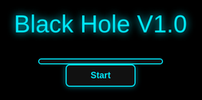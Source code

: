 <!DOCTYPE html>
<html lang="en">
<head>
  <meta charset="UTF-8">
  <meta name="viewport" content="width=device-width, initial-scale=1.0">
  <meta name="description" content="Black Hole V1.0: Advanced open-source wireless testing tool powered by RTL8720DN for cybersecurity enthusiasts.">
  <meta name="keywords" content="Black Hole, wireless testing, RTL8720, cybersecurity, open-source, ethical hacking">
  <meta name="author" content="unnamedperson488">
  <meta property="og:title" content="Black Hole V1.0">
  <meta property="og:description" content="Explore wireless testing with Black Hole V1.0, a powerful tool for ethical hacking and IoT security.">
  <meta property="og:image" content="https://via.placeholder.com/1200x630?text=Black+Hole+V1.0">
  <meta property="og:url" content="https://unnamedperson488.github.io/BlackHoleV1.0">
  <meta name="twitter:card" content="summary_large_image">
  <meta http-equiv="Content-Security-Policy" content="default-src 'self'; script-src 'self' https://cdnjs.cloudflare.com https://cdn.jsdelivr.net; style-src 'self' 'unsafe-inline' https://cdnjs.cloudflare.com https://cdn.jsdelivr.net; img-src 'self' https://via.placeholder.com https://raw.githubusercontent.com; connect-src 'self' https://github.com; frame-src 'self' https://www.youtube.com;">
  <link rel="stylesheet" href="https://cdnjs.cloudflare.com/ajax/libs/font-awesome/6.4.0/css/all.min.css">
  <link href="https://fonts.googleapis.com/css2?family=Orbitron:wght@400;700&family=Roboto:wght@300;400;700&display=swap" rel="stylesheet">
  <script src="https://cdn.jsdelivr.net/npm/gsap@3.12.5/dist/gsap.min.js"></script>
  <script src="https://cdn.jsdelivr.net/npm/axios/dist/axios.min.js"></script>
  <title>Black Hole V1.0</title>
  <style>
    :root {
      --primary-color: #00eaff;
      --accent-color: #22ff00;
      --bg-color: #0a0a0a;
      --card-bg: rgba(17, 17, 17, 0.85);
      --text-color: #e0e0e0;
      --shadow-glow: 0 0 12px rgba(0, 234, 255, 0.5);
      --error-color: #ff4444;
      --success-color: #22ff00;
    }
    [data-theme="light"] {
      --bg-color: #e6f3ff;
      --card-bg: rgba(255, 255, 255, 0.95);
      --text-color: #1a1a1a;
      --shadow-glow: 0 0 8px rgba(0, 234, 255, 0.3);
      --primary-color: #00b7eb;
      --accent-color: #1ae01a;
    }
    * {
      box-sizing: border-box;
      margin: 0;
      padding: 0;
    }
    body {
      background-color: var(--bg-color);
      color: var(--text-color);
      font-family: 'Roboto', sans-serif;
      font-size: 18px;
      line-height: 1.6;
      margin: 0;
      overflow-x: hidden;
      transition: background-color 0.3s ease, color 0.3s ease;
    }
    #boot-screen {
      position: fixed;
      top: 0;
      left: 0;
      width: 100%;
      height: 100%;
      background: #000;
      display: flex;
      flex-direction: column;
      justify-content: center;
      align-items: center;
      z-index: 10000;
      opacity: 1;
      transition: opacity 0.5s ease;
    }
    #boot-screen.hidden {
      opacity: 0;
      pointer-events: none;
    }
    .boot-logo {
      font-family: 'Orbitron', sans-serif;
      font-size: 3rem;
      color: var(--primary-color);
      text-shadow: 0 0 15px var(--primary-color);
      animation: pulse 1.5s infinite;
      margin-bottom: 30px;
    }
    .boot-progress {
      width: 250px;
      height: 12px;
      background: #111;
      border: 2px solid var(--primary-color);
      border-radius: 6px;
      overflow: hidden;
    }
    .boot-progress-fill {
      width: 0;
      height: 100%;
      background: var(--accent-color);
      transition: width 0.5s ease;
    }
    .start-button {
      width: 140px;
      height: 45px;
      background: #111;
      border: 2px solid var(--primary-color);
      border-radius: 8px;
      color: var(--primary-color);
      font-family: 'Orbitron', sans-serif;
      font-size: 1.1rem;
      font-weight: 600;
      cursor: pointer;
      box-shadow: var(--shadow-glow);
      transition: all 0.3s ease;
    }
    .start-button:hover {
      background: rgba(0, 234, 255, 0.3);
      transform: scale(1.1);
      box-shadow: 0 0 20px rgba(0, 234, 255, 0.8);
      animation: neon-flicker 0.5s ease-in-out;
    }
    .start-button:focus {
      outline: 2px solid var(--accent-color);
      outline-offset: 2px;
    }
    .start-button:active, .start-button.pulse {
      animation: glow-burst 0.2s;
    }
    .start-button:disabled {
      opacity: 0.5;
      cursor: not-allowed;
    }
    @keyframes pulse {
      0%, 100% { transform: scale(1); }
      50% { transform: scale(1.1); }
    }
    @keyframes neon-flicker {
      0%, 100% { box-shadow: 0 0 10px var(--primary-color); }
      50% { box-shadow: 0 0 25px var(--primary-color), 0 0 35px var(--primary-color); }
    }
    @keyframes glow-burst {
      0% { box-shadow: 0 0 10px var(--primary-color); }
      50% { box-shadow: 0 0 25px var(--primary-color), 0 0 50px var(--primary-color); }
      100% { box-shadow: 0 0 10px var(--primary-color); }
    }
    .stars, .twinkling, .clouds {
      position: fixed;
      top: 0;
      left: 0;
      width: 100%;
      height: 100%;
      z-index: -1;
      opacity: 0;
      transition: opacity 1.5s ease;
    }
    .stars.loaded, .twinkling.loaded, .clouds.loaded {
      opacity: 1;
    }
    .stars {
      background: var(--bg-color) url('https://raw.githubusercontent.com/SelfMadeSystem/uiverse-contributions/main/quiet-snail-9/stars.png') repeat top center;
    }
    .twinkling {
      background: transparent url('https://raw.githubusercontent.com/SelfMadeSystem/uiverse-contributions/main/quiet-snail-9/twinkling.png') repeat top center;
      animation: move-twink-back 180s linear infinite;
    }
    .clouds {
      background: transparent url('https://raw.githubusercontent.com/SelfMadeSystem/uiverse-contributions/main/quiet-snail-9/clouds.png') repeat top center;
      animation: move-clouds-back 180s linear infinite;
      opacity: 0.4;
    }
    @keyframes move-twink-back {
      from { background-position: 0 0; }
      to { background-position: -12000px 6000px; }
    }
    @keyframes move-clouds-back {
      from { background-position: 0 0; }
      to { background-position: 12000px 0; }
    }
    .loading-spinner {
      position: fixed;
      top: 50%;
      left: 50%;
      transform: translate(-50%, -50%);
      border: 5px solid var(--primary-color);
      border-top: 5px solid var(--accent-color);
      border-radius: 50%;
      width: 50px;
      height: 50px;
      animation: spin 0.8s linear infinite;
      z-index: 9999;
      opacity: 0;
      transition: opacity 0.5s ease;
    }
    .loading-spinner.visible {
      opacity: 1;
    }
    @keyframes spin {
      0% { transform: translate(-50%, -50%) rotate(0deg); }
      100% { transform: translate(-50%, -50%) rotate(360deg); }
    }
    .wrapper {
      width: 100%;
      background: var(--card-bg);
      padding: 15px 0;
      position: sticky;
      top: 0;
      z-index: 1000;
      box-shadow: var(--shadow-glow);
      backdrop-filter: blur(8px);
      display: none;
    }
    .wrapper.visible {
      display: block;
    }
    .text {
      display: flex;
      justify-content: center;
      align-items: center;
      border: 2px solid var(--primary-color);
      border-left: none;
      border-right: none;
      padding: 10px 0;
      box-shadow: var(--shadow-glow);
    }
    .name {
      font-family: 'Orbitron', sans-serif;
      font-size: 3rem;
      color: var(--primary-color);
      text-shadow: 0 0 8px var(--primary-color);
      font-weight: 700;
      text-align: center;
      margin: 0;
      padding: 15px 0;
    }
    .nav-wrapper {
      display: flex;
      justify-content: center;
      padding: 15px 0;
      display: none;
    }
    .nav-wrapper.visible {
      display: flex;
    }
    .card.nav-card {
      width: 100%;
      max-width: 1000px;
      background: var(--card-bg);
      border: 2px solid var(--primary-color);
      border-radius: 12px;
      padding: 20px;
      box-shadow: var(--shadow-glow);
      backdrop-filter: blur(8px);
    }
    .card.nav-card .list {
      list-style: none;
      display: flex;
      flex-direction: row;
      flex-wrap: wrap;
      gap: 15px;
      padding: 0;
      margin: 0;
      justify-content: center;
    }
    .card.nav-card .list .element {
      flex: 1;
      min-width: 120px;
      padding: 10px 15px;
      color: var(--text-color);
      background: #111;
      border: 2px solid var(--primary-color);
      border-radius: 8px;
      text-align: center;
      cursor: pointer;
      transition: all 0.3s ease;
      outline: none;
      position: relative;
      overflow: hidden;
    }
    .card.nav-card .list .element:hover {
      background: rgba(0, 234, 255, 0.3);
      color: var(--primary-color);
      transform: translateY(-3px);
      box-shadow: var(--shadow-glow);
      animation: neon-flicker 0.5s ease-in-out;
    }
    .card.nav-card .list .element:focus {
      outline: 2px solid var(--accent-color);
      outline-offset: 2px;
    }
    .card.nav-card .list .element:active, .card.nav-card .list .element.pulse {
      animation: glow-burst 0.2s;
    }
    .card.nav-card .list .element .label {
      font-size: 1rem;
      font-weight: 600;
    }
    .card.product-card {
      width: 100%;
      max-width: 300px;
      background: var(--card-bg);
      border: 2px solid var(--primary-color);
      border-radius: 12px;
      overflow: hidden;
      box-shadow: var(--shadow-glow);
      transition: transform 0.3s ease, box-shadow 0.3s ease;
      margin: 20px auto;
      text-decoration: none;
      color: inherit;
      backdrop-filter: blur(8px);
    }
    .product-card:hover {
      transform: scale(1.08);
      box-shadow: 0 0 25px rgba(0, 234, 255, 0.6);
    }
    .product-card__img {
      width: 100%;
      height: 180px;
      object-fit: cover;
      border-bottom: 2px solid var(--primary-color);
      border-radius: 12px 12px 0 0;
      loading: lazy;
    }
    .product-card__content {
      padding: 15px;
      text-align: center;
    }
    .product-card__content h3 {
      font-family: 'Orbitron', sans-serif;
      font-size: 1.4rem;
      color: var(--primary-color);
      margin: 0 0 8px;
    }
    .product-card__content p {
      font-size: 0.95rem;
      color: var(--text-color);
      margin: 0;
    }
    .product-info {
      width: 100%;
      max-width: 700px;
      background: var(--card-bg);
      border: 2px solid var(--primary-color);
      border-radius: 10px;
      padding: 20px;
      box-shadow: var(--shadow-glow);
      margin: 20px auto;
      backdrop-filter: blur(8px);
    }
    .product-info h4 {
      font-family: 'Orbitron', sans-serif;
      font-size: 1.6rem;
      color: var(--primary-color);
      margin: 0 0 15px;
    }
    .product-info ul {
      list-style: none;
      padding: 0;
      margin: 0 0 20px;
    }
    .product-info li {
      font-size: 1rem;
      color: var(--accent-color);
      margin-bottom: 10px;
    }
    .product-info li span.key {
      color: var(--text-color);
      font-weight: 600;
    }
    .social-media-button, .github-button, .new-discord-button, .flasher-button, .newsletter-button, .contact-button {
      width: 160px;
      height: 45px;
      background: #111;
      border: 2px solid var(--primary-color);
      border-radius: 8px;
      color: var(--primary-color);
      font-family: 'Orbitron', sans-serif;
      font-size: 1rem;
      font-weight: 600;
      cursor: pointer;
      display: inline-flex;
      align-items: center;
      justify-content: center;
      gap: 8px;
      box-shadow: var(--shadow-glow);
      transition: all 0.3s ease;
      text-decoration: none;
    }
    .social-media-button:hover, .github-button:hover, .new-discord-button:hover, .flasher-button:hover, .newsletter-button:hover, .contact-button:hover {
      background: rgba(0, 234, 255, 0.3);
      transform: scale(1.1);
      box-shadow: 0 0 20px rgba(0, 234, 255, 0.8);
      animation: neon-flicker 0.5s ease-in-out;
    }
    .social-media-button:focus, .github-button:focus, .new-discord-button:focus, .flasher-button:focus, .newsletter-button:focus, .contact-button:focus {
      outline: 2px solid var(--accent-color);
      outline-offset: 2px;
    }
    .social-media-button:active, .github-button:active, .new-discord-button:active, .flasher-button:active, .newsletter-button:active, .contact-button:active,
    .social-media-button.pulse, .github-button.pulse, .new-discord-button.pulse, .flasher-button.pulse, .newsletter-button.pulse, .contact-button.pulse {
      animation: glow-burst 0.2s;
    }
    .social-media-button:disabled, .flasher-button:disabled {
      opacity: 0.5;
      cursor: not-allowed;
    }
    .social-media-buttons {
      display: flex;
      justify-content: center;
      gap: 20px;
      flex-wrap: wrap;
      margin: 25px 0;
    }
    .flasher-card {
      width: 100%;
      max-width: 600px;
      background: var(--card-bg);
      border: 2px solid var(--primary-color);
      border-radius: 10px;
      padding: 25px;
      box-shadow: var(--shadow-glow);
      margin: 0 auto 25px;
      text-align: center;
      backdrop-filter: blur(10px);
      display: flex;
      flex-direction: column;
      gap: 15px;
    }
    #port-select, #firmware-upload, .ota-input, #newsletter-input, #contact-name, #contact-email, #contact-message {
      width: 80%;
      max-width: 350px;
      padding: 10px;
      margin: 10px auto;
      background: #111;
      border: 2px solid var(--primary-color);
      border-radius: 6px;
      color: var(--text-color);
      font-family: 'Roboto', sans-serif;
      font-size: 1rem;
      box-shadow: var(--shadow-glow);
      transition: box-shadow 0.3s ease;
    }
    #port-select:focus, #firmware-upload:focus, .ota-input:focus, #newsletter-input:focus, #contact-name:focus, #contact-email:focus, #contact-message:focus {
      outline: none;
      box-shadow: 0 0 20px rgba(0, 234, 255, 0.6);
    }
    .progress-bar {
      width: 80%;
      height: 12px;
      background: #111;
      border: 1px solid var(--primary-color);
      border-radius: 6px;
      margin: 20px auto;
      overflow: hidden;
    }
    .progress-fill {
      width: 0;
      height: 100%;
      background: var(--accent-color);
      transition: width 0.5s ease;
    }
    #flasher-status {
      font-size: 1rem;
      color: var(--text-color);
      margin: 15px 0;
    }
    #flasher-log {
      width: 80%;
      max-width: 350px;
      max-height: 150px;
      margin: 15px auto;
      background: #111;
      border: 1px solid var(--primary-color);
      border-radius: 6px;
      padding: 15px;
      font-size: 0.9rem;
      overflow-y: auto;
      text-align: left;
    }
    .section {
      display: none;
      padding: 25px;
      max-width: 1000px;
      margin: 0 auto 40px;
      background: var(--card-bg);
      border-radius: 10px;
      box-shadow: var(--shadow-glow);
      backdrop-filter: blur(10px);
      opacity: 0;
      transition: opacity 0.5s ease;
    }
    .section.active {
      display: block;
      opacity: 1;
    }
    #simulator.section.active {
      max-width: 100%;
      margin: 0;
      padding: 0;
      background: none;
      box-shadow: none;
      backdrop-filter: none;
    }
    .glow-title {
      font-family: 'Orbitron', sans-serif;
      font-size: 2.5rem;
      color: var(--primary-color);
      text-shadow: 0 0 8px var(--primary-color);
      margin-bottom: 25px;
      text-align: center;
    }
    .glow-block {
      border: 1px solid rgba(0, 234, 255, 0.3);
      padding: 20px;
      margin-bottom: 20px;
      background: var(--card-bg);
      border-radius: 10px;
      box-shadow: var(--shadow-glow);
      backdrop-filter: blur(8px);
    }
    .glow-block h3 {
      font-family: 'Orbitron', sans-serif;
      font-size: 1.6rem;
      color: var(--text-color);
      margin-bottom: 15px;
    }
    #discord-link {
      text-align: center;
      margin: 25px 0;
    }
    #discord-link a {
      color: #5865F2;
      font-weight: bold;
      text-decoration: none;
      font-size: 1.1rem;
      transition: color 0.3s ease;
    }
    #discord-link a:hover {
      color: #7289DA;
    }
    #faq-search {
      width: 100%;
      max-width: 700px;
      padding: 12px;
      margin-bottom: 25px;
      border: 2px solid var(--primary-color);
      background: #111;
      color: var(--text-color);
      border-radius: 6px;
      font-family: 'Roboto', sans-serif;
      transition: box-shadow 0.3s ease;
    }
    #faq-search:focus {
      outline: none;
      box-shadow: 0 0 20px rgba(0, 234, 255, 0.6);
    }
    .details {
      margin-bottom: 20px;
      padding: 15px;
      border: 1px solid rgba(0, 234, 255, 0.3);
      border-radius: 6px;
      background: var(--card-bg);
      box-shadow: var(--shadow-glow);
      backdrop-filter: blur(8px);
    }
    summary {
      font-family: 'Orbitron', sans-serif;
      font-weight: 600;
      cursor: pointer;
      color: var(--primary-color);
      font-size: 1.1rem;
      outline: none;
      padding: 8px;
      transition: color 0.3s ease;
    }
    summary:hover {
      color: var(--accent-color);
    }
    .faq-no-results {
      display: none;
      color: var(--text-color);
      font-style: italic;
      margin: 25px 0;
      text-align: center;
    }
    .theme-toggle {
      position: fixed;
      top: 20px;
      right: 20px;
      background: #111;
      border: 2px solid var(--primary-color);
      border-radius: 50%;
      width: 45px;
      height: 45px;
      cursor: pointer;
      display: flex;
      align-items: center;
      justify-content: center;
      box-shadow: var(--shadow-glow);
      transition: all 0.3s ease;
      font-size: 1.2rem;
      display: none;
    }
    .theme-toggle.visible {
      display: flex;
    }
    .lang-switcher {
      position: fixed;
      top: 80px;
      right: 20px;
      background: var(--card-bg);
      border: 2px solid var(--primary-color);
      border-radius: 6px;
      padding: 8px;
      box-shadow: var(--shadow-glow);
      display: none;
    }
    .lang-switcher.visible {
      display: block;
    }
    .lang-switcher select {
      background: none;
      border: none;
      color: var(--primary-color);
      font-family: 'Orbitron', sans-serif;
      font-size: 1rem;
      cursor: pointer;
    }
    footer {
      background: var(--card-bg);
      padding: 25px;
      text-align: center;
      border-top: 2px solid var(--primary-color);
      box-shadow: var(--shadow-glow);
      margin-top: 50px;
      backdrop-filter: blur(10px);
      display: none;
    }
    footer.visible {
      display: block;
    }
    footer a {
      color: var(--primary-color);
      text-decoration: none;
      margin: 0 15px;
      transition: color 0.3s ease;
    }
    footer a:hover {
      color: var(--accent-color);
    }
    .discord-widget {
      max-width: 600px;
      margin: 25px auto;
      padding: 15px;
      background: var(--card-bg);
      border: 2px solid var(--primary-color);
      border-radius: 10px;
      box-shadow: var(--shadow-glow);
      backdrop-filter: blur(8px);
    }
    .video-container {
      position: relative;
      width: 100%;
      max-width: 700px;
      margin: 25px auto;
      padding-bottom: 56.25%;
      height: 0;
      overflow: hidden;
    }
    .video-container iframe {
      position: absolute;
      top: 0;
      left: 0;
      width: 100%;
      height: 100%;
      border: 2px solid var(--primary-color);
      border-radius: 10px;
      box-shadow: var(--shadow-glow);
    }
    .newsletter-form, .contact-form {
      display: flex;
      justify-content: center;
      gap: 15px;
      margin: 25px 0;
      flex-wrap: wrap;
    }
    .blog-card {
      width: 100%;
      max-width: 700px;
      background: var(--card-bg);
      border: 2px solid var(--primary-color);
      border-radius: 10px;
      padding: 20px;
      margin: 20px auto;
      box-shadow: var(--shadow-glow);
      backdrop-filter: blur(8px);
    }
    .blog-card h3 {
      font-family: 'Orbitron', sans-serif;
      font-size: 1.6rem;
      color: var(--primary-color);
      margin-bottom: 15px;
    }
    .blog-card p {
      font-size: 1rem;
      color: var(--text-color);
      margin-bottom: 15px;
    }
    .blog-card a {
      color: var(--accent-color);
      text-decoration: none;
      font-weight: 600;
    }
    .blog-card a:hover {
      text-decoration: underline;
    }
    /* Simulator-specific styles */
    .deauther-simulator {
      background: #1f2128;
      color: #fff;
      font-family: 'Orbitron', sans-serif;
      padding: 25px;
      width: 100%;
      min-height: 100vh;
      overflow-y: auto;
      box-sizing: border-box;
    }
    .deauther-simulator h1 {
      font-size: 2rem;
      color: #fff;
      text-align: center;
      margin-bottom: 25px;
      border-left: 6px solid #43b581;
      border-right: 6px solid #43b581;
      padding: 0.3em 1.2em;
      background: #2f3136;
      border-radius: 4px;
    }
    .deauther-simulator h2 {
      font-size: 1.4rem;
      color: #fff;
      border-left: 6px solid #43b581;
      padding: 0.5em 1.2em;
      background: #2f3136;
      border-radius: 4px;
      margin: 1.5rem 0;
    }
    .deauther-simulator h3 {
      font-size: 1.2rem;
      color: #fff;
      text-align: center;
      background: #2f3136;
      padding: 0.3em 1.2em;
      border-radius: 4px;
      width: 60%;
      margin: 0 auto 1.5rem;
    }
    .deauther-simulator table {
      border-collapse: collapse;
      width: 100%;
      margin-bottom: 2.5em;
      background: #2f3136;
      border-radius: 4px;
    }
    .deauther-simulator th, .deauther-simulator td {
      border-bottom: 1px solid rgba(255, 255, 255, 0.15);
      padding: 12px;
      text-align: left;
    }
    .deauther-simulator .tdFixed {
      text-align: center;
    }
    .deauther-simulator .tdMeter {
      padding-right: 12px;
    }
    .deauther-simulator .meter_background {
      background: #111;
      width: 100%;
      border-radius: 4px;
    }
    .deauther-simulator .meter_foreground {
      background: #fff;
      padding: 5px 0;
      border-radius: 4px;
    }
    .deauther-meter_green {
      background: #43b581;
    }
    .meter_orange {
      background: #FAA61A;
    }
    .meter_red {
      background: #F04747;
    }
    .meter_value {
      padding-left: 10px;
      color: #fff;
      font-size: 0.9rem;
    }
    .deauther-simulator .checkBoxContainer {
      position: relative;
      padding-left: 30px;
      margin-bottom: 15px;
      cursor: pointer;
      font-size: 1.1rem;
      user-select: none;
      height: 35px;
      display: block;
    }
    .deauther-simulator .checkBoxContainer input {
      position: absolute;
      opacity: 0;
      cursor: pointer;
    }
    .deauther-simulator .checkmark {
      position: absolute;
      top: 10px;
      left: 0;
      height: 18px;
      width: 18px;
      background: #111;
      border: 2px solid #fff;
      border-radius: 4px;
    }
    .deauther-simulator .checkBoxContainer input:checked ~ .checkmark:after {
      content: "";
      position: absolute;
      display: block;
      left: 5px;
      top: 1px;
      width: 5px;
      height: 10px;
      border: solid #fff;
      border-width: 0 2px 2px 0;
      transform: rotate(45deg);
    }
    .deauther-simulator .button-container {
      display: flex;
      justify-content: flex-start;
      align-items: center;
      column-gap: 10px;
      margin: 15px 0;
    }
    .deauther-simulator .button-double {
      display: flex;
      flex-direction: column;
      row-gap: 15px;
    }
    .deauther-simulator input[type=submit], .deauther-simulator button {
      width: 160px;
      height: 45px;
      background: #2f3136;
      border: 2px solid #43b581;
      border-radius: 8px;
      color: #fff;
      font-family: 'Orbitron', sans-serif;
      font-size: 1rem;
      font-weight: 600;
      cursor: pointer;
      transition: all 0.3s ease;
      text-transform: uppercase;
      text-align: center;
      line-height: 45px;
    }
    .deauther-simulator input[type=submit]:hover, .deauther-simulator button:hover {
      background: #43b581;
      transform: scale(1.1);
      box-shadow: 0 0 15px rgba(67, 181, 129, 0.8);
    }
    .deauther-simulator input[type=submit]:focus, .deauther-simulator button:focus {
      outline: 2px solid #43b581;
      outline-offset: 2px;
    }
    .deauther-simulator input[type=submit]:active, .deauther-simulator button:active {
      transform: scale(1);
    }
    .deauther-simulator input[type=text] {
      width: 160px;
      height: 45px;
      padding: 0 10px;
      background: #2f3136;
      border: 2px solid #43b581;
      border-radius: 8px;
      color: #fff;
      font-family: 'Orbitron', sans-serif;
      text-align: center;
    }
    .deauther-simulator .right {
      display: flex;
      flex-direction: row-reverse;
    }
    .deauther-simulator .centered {
      display: flex;
      justify-content: center;
    }
    @media (max-width: 768px) {
      .name { font-size: 2.5rem; }
      .section { padding: 20px; margin: 0 15px 30px; }
      .glow-title { font-size: 2rem; }
      .card.nav-card .list { gap: 10px; }
      .card.nav-card .list .element { min-width: 100px; padding: 8px 10px; }
      .product-card { max-width: 250px; }
      .product-card__img { height: 150px; }
      #port-select, #firmware-upload, .ota-input, #newsletter-input, #contact-name, #contact-email, #contact-message { width: 90%; max-width: 300px; }
      .flasher-button, .social-media-button, .github-button, .new-discord-button, .newsletter-button, .contact-button { width: 140px; height: 40px; font-size: 0.9rem; }
      .theme-toggle { top: 15px; right: 15px; width: 40px; height: 40px; }
      .lang-switcher { top: 70px; right: 15px; }
      .boot-logo { font-size: 2.5rem; }
      .start-button { width: 120px; height: 40px; font-size: 0.9rem; }
      .deauther-simulator h1 { font-size: 1.8rem; }
      .deauther-simulator h2 { font-size: 1.2rem; }
      .deauther-simulator h3 { font-size: 1rem; width: 80%; }
      .deauther-simulator table { font-size: 0.9rem; }
      .deauther-simulator input[type=submit], .deauther-simulator button { width: 140px; height: 40px; font-size: 0.9rem; }
      .deauther-simulator input[type=text] { width: 140px; }
    }
    @media (max-width: 480px) {
      .name { font-size: 2rem; }
      .section { padding: 15px; margin: 0 10px 20px; }
      .glow-title { font-size: 1.8rem; }
      .card.nav-card .list .element { min-width: 80px; padding: 6px 8px; font-size: 0.85rem; }
      .product-card { max-width: 200px; }
      .product-card__img { height: 120px; }
      .flasher-button, .social-media-button, .github-button, .new-discord-button, .newsletter-button, .contact-button { width: 120px; height: 35px; font-size: 0.85rem; }
      .theme-toggle { width: 35px; height: 35px; font-size: 1rem; }
      .deauther-simulator h1 { font-size: 1.5rem; }
      .deauther-simulator h2 { font-size: 1rem; }
      .deauther-simulator h3 { font-size: 0.85rem; }
    }
  </style>
</head>
<body>
  <div id="boot-screen">
    <div class="boot-logo">Black Hole V1.0</div>
    <div class="boot-progress">
      <div class="boot-progress-fill"></div>
    </div>
    <button class="start-button" aria-label="Start loading" data-target-section="#home">Start</button>
  </div>
  <div class="loading-spinner"></div>
  <div class="stars"></div>
  <div class="twinkling"></div>
  <div class="clouds"></div>
  <div class="theme-toggle" aria-label="Toggle theme" role="button">🌑</div>
  <div class="lang-switcher">
    <select class="lang-select" aria-label="Select language">
      <option value="en">English</option>
      <option value="es">Español</option>
      <option value="fr">Français</option>
    </select>
  </div>
  <div class="wrapper">
    <div class="text">
      <h1 class="name">UNNAMEDPERSON</h1>
    </div>
  </div>
  <div class="nav-wrapper">
    <div class="card nav-card">
      <nav aria-label="Main navigation">
        <ul class="list">
          <li class="element" data-section="#home" role="button" tabindex="0"><span class="label nav-label">Home</span></li>
          <li class="element" data-section="#product" role="button" tabindex="0"><span class="label nav-label">Product</span></li>
          <li class="element" data-section="#media" role="button" tabindex="0"><span class="label nav-label">Media</span></li>
          <li class="element" data-section="#demos" role="button" tabindex="0"><span class="label nav-label">Community</span></li>
          <li class="element" data-section="#blog" role="button" tabindex="0"><span class="label nav-label">Blog</span></li>
          <li class="element" data-section="#about" role="button" tabindex="0"><span class="label nav-label">About</span></li>
          <li class="element" data-section="#faq" role="button" tabindex="0"><span class="label nav-label">FAQ</span></li>
          <li class="element" data-section="#firmware" role="button" tabindex="0"><span class="label nav-label">Firmware</span></li>
          <li class="element" data-section="#simulator" role="button" tabindex="0"><span class="label nav-label">Simulator</span></li>
          <li class="element" data-section="#contact" role="button" tabindex="0"><span class="label nav-label">Contact</span></li>
        </ul>
      </nav>
    </div>
  </div>
  <section id="home" class="section" role="region" aria-labelledby="home-title">
    <h2 class="glow-title" id="home-title">🌌 Welcome to Black Hole V1.0</h2>
    <p>An advanced open-source platform for wireless testing and cybersecurity exploration, built for enthusiasts and professionals.</p>
    <div class="glow-block">
      <h3>Our Mission</h3>
      <p>Empowering the cybersecurity community with cutting-edge tools for ethical wireless testing and IoT security research.</p>
    </div>
    <div class="glow-block">
      <h3>Project Roadmap</h3>
      <ul>
        <li><strong>Q3 2025:</strong> Firmware v1.3.0 with enhanced WiFi capabilities and BLE support.</li>
        <li><strong>Q4 2025:</strong> Community-driven feature updates and new SDK integrations.</li>
        <li><strong>Q1 2026:</strong> Release of Black Hole V1.1 with advanced hardware features.</li>
      </ul>
    </div>
    <div class="glow-block">
      <h3>Stay Updated</h3>
      <form id="newsletter-form" class="newsletter-form" aria-label="Newsletter subscription form">
        <input type="email" id="newsletter-input" placeholder="Enter your email" aria-label="Newsletter email" required>
        <button type="submit" class="newsletter-button">Subscribe</button>
      </form>
    </div>
    <div class="social-media-buttons">
      <a href="https://instagram.com/unnamedperson488" class="social-media-button" target="_blank" aria-label="Visit Instagram"><i class="fab fa-instagram"></i> Instagram</a>
      <a href="https://youtube.com/@unnamedperson488" class="social-media-button" target="_blank" aria-label="Visit YouTube"><i class="fab fa-youtube"></i> YouTube</a>
      <a href="https://twitter.com/unnamedperson488" class="social-media-button" target="_blank" aria-label="Visit Twitter"><i class="fab fa-twitter"></i> Twitter</a>
    </div>
  </section>
  <section id="product" class="section" role="region" aria-labelledby="product-title">
    <h2 class="glow-title" id="product-title">📡 Product</h2>
    <div class="glow-block">
      <h3>Black Hole V1.0 Device</h3>
      <p>A compact, powerful wireless testing tool powered by RTL8720DN, designed for ethical hacking and IoT security research.</p>
      <div class="product-card" data-section="#product">
        <img class="product-card__img" src="https://via.placeholder.com/300x180?text=Black+Hole+V1.0" alt="Black Hole V1.0 Device" loading="lazy">
        <div class="product-card__content">
          <h3>Black Hole V1.0</h3>
          <p>Portable, open-source, and optimized for advanced wireless testing.</p>
        </div>
      </div>
      <div class="product-info">
        <h4>Technical Specifications</h4>
        <ul>
          <li><span class="key">Chipset:</span> RTL8720DN (Dual-band WiFi + BLE)</li>
          <li><span class="key">Processor:</span> 32-bit ARM Cortex-M4 @ 200 MHz</li>
          <li><span class="key">Memory:</span> 4MB Flash, 192KB SRAM</li>
          <li><span class="key">Interfaces:</span> USB-C, UART, SPI, I2C</li>
          <li><span class="key">Supported Protocols:</span> 802.11b/g/n, BLE 5.0</li>
          <li><span class="key">Power:</span> 3.3V, USB-C or Battery</li>
        </ul>
      </div>
    </div>
  </section>
  <section id="media" class="section" role="region" aria-labelledby="media-title">
    <h2 class="glow-title" id="media-title">🎥 Media</h2>
    <div class="glow-block">
      <h3>Video Showcase</h3>
      <p>Watch tutorials, demos, and community showcases of Black Hole V1.0 in action.</p>
      <div class="video-container">
        <iframe src="https://www.youtube.com/embed/dQw4w9WgXcQ" title="Black Hole V1.0 Demo Video" allow="accelerometer; autoplay; clipboard-write; encrypted-media; gyroscope; picture-in-picture" allowfullscreen></iframe>
      </div>
      <div class="video-container">
        <iframe src="https://www.youtube.com/embed/dQw4w9WgXcQ" title="Black Hole V1.0 Tutorial" allow="accelerometer; autoplay; clipboard-write; encrypted-media; gyroscope; picture-in-picture" allowfullscreen></iframe>
      </div>
    </div>
  </section>
  <section id="demos" class="section" role="region" aria-labelledby="demos-title">
    <h2 class="glow-title" id="demos-title">🌐 Community</h2>
    <div class="glow-block">
      <h3>Join the Discussion</h3>
      <p>Connect with a global community of cybersecurity enthusiasts and developers on our Discord server.</p>
      <div id="discord-link">
        <a href="https://discord.gg/zrmD6uzf" target="_blank" class="new-discord-button" aria-label="Join our Discord community">
          <i class="fab fa-discord"></i> Join Discord
        </a>
      </div>
      <div class="discord-widget">
        <p>Active Members: <strong>12,500+</strong></p>
        <p>Join discussions, share projects, and get support from our vibrant community.</p>
      </div>
    </div>
  </section>
  <section id="blog" class="section" role="region" aria-labelledby="blog-title">
    <h2 class="glow-title" id="blog-title">📝 Blog</h2>
    <div class="glow-block">
      <h3>Latest Updates</h3>
      <div class="blog-card">
        <h3>Introducing Firmware v1.2.3</h3>
        <p>Our latest firmware update brings improved WiFi stability and new features for BLE scanning. Learn how to upgrade and explore the new capabilities.</p>
        <p><a href="#" aria-label="Read more about firmware v1.2.3">Read More</a></p>
      </div>
      <div class="blog-card">
        <h3>Ethical Hacking with Black Hole</h3>
        <p>Discover how to use Black Hole V1.0 for penetration testing within legal boundaries. This guide covers best practices and real-world applications.</p>
        <p><a href="#" aria-label="Read more about ethical hacking">Read More</a></p>
      </div>
      <div class="blog-card">
        <h3>Community Spotlight: Custom Firmware</h3>
        <p>Learn how our community member, CyberNinja, developed a custom firmware for advanced packet injection. Get inspired and contribute your own!</p>
        <p><a href="#" aria-label="Read more about custom firmware">Read More</a></p>
      </div>
    </div>
  </section>
  <section id="about" class="section" role="region" aria-labelledby="about-title">
    <h2 class="glow-title" id="about-title">🔭 About Us</h2>
    <div class="glow-block">
      <h3>Our Vision</h3>
      <p>Black Hole V1.0 is an open-source initiative by unnamedperson488 to provide accessible, powerful tools for cybersecurity enthusiasts, educators, and professionals.</p>
      <p>Our goal is to foster a transparent, collaborative community focused on advancing wireless security and IoT innovation.</p>
      <ul>
        <li><strong>Founded:</strong> November 2023</li>
        <li><strong>Mission:</strong> Empower ethical hacking and IoT security research</li>
        <li><strong>Community:</strong> Over 12,500 members on Discord</li>
        <li><strong>License:</strong> MIT License for open-source contributions</li>
      </ul>
      <a href="https://github.com/unnamedperson488/BlackHoleV1.0" class="github-button" target="_blank" aria-label="Contribute on GitHub">
        <i class="fab fa-github"></i> Contribute on GitHub
      </a>
    </div>
  </section>
  <section id="faq" class="section" role="region" aria-labelledby="faq-title">
    <h2 class="glow-title" id="faq-title">❓ FAQs</h2>
    <input type="text" id="faq-search" placeholder="Search FAQs..." aria-label="Search FAQs">
    <p class="faq-no-results" id="faq-no-results">No FAQs match your search.</p>
    <div class="details">
      <summary>What is Black Hole V1.0?</summary>
      <p>An open-source wireless testing tool for cybersecurity and IoT applications, built on the RTL8720DN chipset.</p>
    </div>
    <div class="details">
      <summary>Is it legal to use Black Hole V1.0?</summary>
      <p>Yes, when used for ethical hacking and testing within legal boundaries and with proper authorization.</p>
    </div>
    <div class="details">
      <summary>How do I enter Download Mode?</summary>
      <p>Connect LOG to VCC, EN to GND, power on VCC, then disconnect LOG to enter Download Mode.</p>
    </div>
    <div class="details">
      <summary>Can I develop custom firmware?</summary>
      <p>Absolutely! Use the RTL8720 SDK and our GitHub repository to create and share custom firmware.</p>
    </div>
    <div class="details">
      <summary>How do I get support?</summary>
      <p>Join our Discord community or check our GitHub for documentation and troubleshooting guides.</p>
    </div>
    <div class="details">
      <summary>What are the power requirements?</summary>
      <p>Black Hole V1.0 operates at 3.3V and can be powered via USB-C or a compatible battery.</p>
    </div>
  </section>
  <section id="firmware" class="section" role="region" aria-labelledby="firmware-title">
    <h2 class="glow-title" id="firmware-title">📱 Flash Firmware</h2>
    <div class="glow-block">
      <h3>Firmware Update (v1.2.3)</h3>
      <p>Update your Black Hole V1.0 to the latest firmware for enhanced performance and new features. Use Chrome or Edge for Web Serial support.</p>
      <ol>
        <li>Connect your device via USB-C or serial interface.</li>
        <li>Click 'Refresh' and select your port.</li>
        <li>Click 'Connect' to establish a connection.</li>
        <li>Enter bootloader mode (Download Mode).</li>
        <li>Erase flash if required for a clean install.</li>
        <li>Upload and flash a .bin file.</li>
        <li>Reset the device to complete the process.</li>
      </ol>
      <svg width="250" height="120" viewBox="0 0 250 120" style="width: 60%; max-width: 350px; margin: 25px auto; display: block;">
        <rect x="60" y="20" width="120" height="80" fill="#111" stroke="var(--primary-color)" stroke-width="2"/>
        <text x="65" y="40" fill="#FFD700" font-size="14">Log</text>
        <text x="65" y="60" fill="#FFD700" font-size="14">EN</text>
        <text x="65" y="80" fill="#FFD700" font-size="12">GND/VCC</text>
        <line x1="55" y1="35" x2="35" y2="35" stroke="#FFD700"/>
        <line x1="55" y1="55" x2="35" y2="55" stroke="#FFD700"/>
        <line x1="55" y1="75" x2="35" y2="75" stroke="#FFD700"/>
      </svg>
      <div class="flasher-card">
        <select id="port-select" aria-label="Select serial port">
          <option value="">Select Port</option>
        </select>
        <input type="file" id="firmware-upload" accept=".bin" aria-label="Upload firmware file">
        <input type="text" class="ota-input" placeholder="Enter OTA IP" aria-label="OTA IP address">
        <button class="flasher-button refresh" aria-label="Refresh ports">Refresh</button>
        <button class="flasher-button connect" id="connect-button" aria-label="Connect to port">Connect</button>
        <button class="flasher-button erase" disabled aria-label="Erase flash">Erase Flash</button>
        <button class="flasher-button flash" disabled id="flash-btn" aria-label="Flash firmware">Flash</button>
        <button class="flasher-button ota" aria-label="OTA update">OTA Update</button>
        <div class="progress-bar">
          <div class="progress-fill"></div>
        </div>
        <p id="flasher-status">Click 'Refresh' to begin.</p>
        <div id="flasher-log" role="log" aria-live="polite"></div>
        <p><a href="https://github.com/SelfMadeSystem/selfFlash/blob/main/docs/Troubleshooting.md" target="_blank" aria-label="Troubleshooting guide">Troubleshooting</a> | <a href="https://discord.gg/zrmD6uzf" target="_blank" aria-label="Join Discord community">Join Discord</a></p>
      </div>
    </div>
  </section>
  <section id="simulator" class="section" role="region" aria-labelledby="simulator-title">
    <div class="deauther-simulator">
      <div class="container">
        <h1 id="simulator-title">Black Hole V1.0 Deauther Simulator</h1>
        <div class="right">
          <div class="button-container">
            <button id="rescan-network" aria-label="Rescan Network">Rescan Network</button>
            <button id="refresh-page" aria-label="Refresh Page">Refresh Page</button>
          </div>
        </div>
        <div class="right">
          <div class="button-container">
            <button id="start-attack" aria-label="Start Attack">Start Attack</button>
            <button id="stop-attack" aria-label="Stop Attack">Stop</button>
          </div>
        </div>
        <h2>Dashboard</h2>
        <table>
          <tr><th>State</th><th>Current</th></tr>
          <tr><td>Attack Status</td><td id="attack-status">Stopped</td></tr>
          <tr><td>LED</td><td id="led-status">Enabled</td></tr>
          <tr><td>Frames Sent</td><td id="frames-sent">0</td></tr>
          <tr><td>Send Delay</td><td id="send-delay">5</td></tr>
          <tr><td>Frames Per Send</td><td id="frames-per-send">5</td></tr>
        </table>
        <h2>2.4GHz Networks</h2>
        <table id="network-table">
          <tr><th>SSID</th><th>RSSI</th><th>Channel</th><th>Select</th></tr>
          <tr>
            <td>Network1</td>
            <td class="tdMeter">
              <div class="meter_background"><div class="meter_foreground deauther-meter_green" style="width: 60%;"></div></div>
              <div class="meter_value green">-60 dBm</div>
            </td>
            <td>6</td>
            <td class="tdFixed">
              <label class="checkBoxContainer">
                <input type="checkbox" aria-label="Select Network1">
                <span class="checkmark"></span>
              </label>
            </td>
          </tr>
          <tr>
            <td>Network2</td>
            <td class="tdMeter">
              <div class="meter_background"><div class="meter_foreground meter_orange" style="width: 40%;"></div></div>
              <div class="meter_value orange">-80 dBm</div>
            </td>
            <td>11</td>
            <td class="tdFixed">
              <label class="checkBoxContainer">
                <input type="checkbox" aria-label="Select Network2">
                <span class="checkmark"></span>
              </label>
            </td>
          </tr>
          <tr>
            <td>Network3</td>
            <td class="tdMeter">
              <div class="meter_background"><div class="meter_foreground meter_red" style="width: 20%;"></div></div>
              <div class="meter_value red">-90 dBm</div>
            </td>
            <td>1</td>
            <td class="tdFixed">
              <label class="checkBoxContainer">
                <input type="checkbox" aria-label="Select Network3">
                <span class="checkmark"></span>
              </label>
            </td>
          </tr>
        </table>
        <h2>Setup</h2>
        <div class="right">
          <div class="button-double">
            <div class="button-container">
              <input type="text" id="frames-input" placeholder="Number of Frames" aria-label="Number of Frames">
              <button id="set-frames" aria-label="Set Frames">Set Frames</button>
            </div>
            <div class="button-container">
              <input type="text" id="delay-input" placeholder="Send Delay" aria-label="Send Delay">
              <button id="update-delay" aria-label="Update Delay">Update Delay</button>
            </div>
          </div>
        </div>
        <h2>LED Options</h2>
        <div class="right">
          <div class="button-container">
            <button id="led-on" aria-label="Turn On LED">Turn On</button>
            <button id="led-off" aria-label="Turn Off LED">Turn Off</button>
          </div>
        </div>
        <h2>Attack Configuration</h2>
        <div class="glow-block">
          <h3>Advanced Settings</h3>
          <label class="checkBoxContainer">
            <input type="checkbox" id="enable-beacon" aria-label="Enable Beacon Attack"> Enable Beacon Attack
            <span class="checkmark"></span>
          </label>
          <label class="checkBoxContainer">
            <input type="checkbox" id="enable-deauth" aria-label="Enable Deauthentication Attack"> Enable Deauthentication Attack
            <span class="checkmark"></span>
          </label>
          <label class="checkBoxContainer">
            <input type="checkbox" id="enable-probe" aria-label="Enable Probe Attack"> Enable Probe Attack
            <span class="checkmark"></span>
          </label>
        </div>
      </div>
    </div>
  </section>
  <section id="contact" class="section" role="region" aria-labelledby="contact-title">
    <h2 class="glow-title" id="contact-title">📧 Contact Us</h2>
    <div class="glow-block">
      <h3>Get in Touch</h3>
      <p>Have questions or want to contribute? Reach out to us!</p>
      <form id="contact-form" class="contact-form" aria-label="Contact form">
        <input type="text" id="contact-name" placeholder="Your Name" aria-label="Your name" required>
        <input type="email" id="contact-email" placeholder="Your Email" aria-label="Your email" required>
        <textarea id="contact-message" placeholder="Your Message" aria-label="Your message" rows="5" required></textarea>
        <button type="submit" class="contact-button">Send Message</button>
      </form>
    </div>
  </section>
  <footer role="contentinfo">
    <p>© 2025 SelfMadeSystem. All Rights Reserved.</p>
    <p>
      <a href="https://github.com/SelfMadeSystem" target="_blank" aria-label="Visit GitHub">GitHub</a> |
      <a href="https://discord.gg/zrmD6uzf" target="_blank" aria-label="Join Discord">Discord</a> |
      <a href="mailto:support@example.com" aria-label="Contact support">Support</a> |
      <a href="#privacy" aria-label="Privacy policy">Privacy Policy</a>
    </p>
  </footer>
<script type="module">
  import { gsap } from 'https://cdn.jsdelivr.net/npm/gsap@3.12.5/dist/gsap.min.js';
  import axios from 'https://cdn.jsdelivr.net/npm/axios/dist/axios.min.js';

  class BlackHoleApp {
    constructor() {
      this.elements = {
        bootScreen: document.querySelector('#boot-screen'),
        progressFill: document.querySelector('.boot-progress-fill'),
        startButton: document.querySelector('.start-button'),
        loadingSpinner: document.querySelector('.loading-spinner'),
        wrapper: document.querySelector('.wrapper'),
        navWrapper: document.querySelector('.nav-wrapper'),
        themeToggle: document.querySelector('.theme-toggle'),
        langSwitcher: document.querySelector('.lang-switcher'),
        footer: document.querySelector('footer'),
        backgrounds: document.querySelectorAll('.stars, .twinkling, .clouds'),
        sections: document.querySelectorAll('.section'),
        navElements: document.querySelectorAll('.element'),
        langSelect: document.querySelector('.lang-select'),
        faqSearch: document.querySelector('#faq-search'),
        faqItems: document.querySelectorAll('.details'),
        faqNoResults: document.querySelector('#faq-no-results'),
        newsletterForm: document.querySelector('#newsletter-form'),
        contactForm: document.querySelector('#contact-form'),
        portSelect: document.querySelector('#port-select'),
        refreshButton: document.querySelector('.flasher-button.refresh'),
        connectButton: document.querySelector('#connect-button'),
        eraseButton: document.querySelector('.flasher-button.erase'),
        flashButton: document.querySelector('#flash-btn'),
        otaButton: document.querySelector('.flasher-button.ota'),
        firmwareUpload: document.querySelector('#firmware-upload'),
        otaInput: document.querySelector('.ota-input'),
        progressBar: document.querySelector('.progress-fill'),
        statusText: document.querySelector('#flasher-status'),
        flasherLog: document.querySelector('#flasher-log'),
        simulatorButtons: {
          rescan: document.querySelector('#rescan-network'),
          refresh: document.querySelector('#refresh-page'),
          startAttack: document.querySelector('#start-attack'),
          stopAttack: document.querySelector('#stop-attack'),
          setFrames: document.querySelector('#set-frames'),
          updateDelay: document.querySelector('#update-delay'),
          ledOn: document.querySelector('#led-on'),
          ledOff: document.querySelector('#led-off'),
        },
        simulatorInputs: {
          frames: document.querySelector('#frames-input'),
          delay: document.querySelector('#delay-input'),
        },
        simulatorOutputs: {
          attackStatus: document.querySelector('#attack-status'),
          ledStatus: document.querySelector('#led-status'),
          framesSent: document.querySelector('#frames-sent'),
          sendDelay: document.querySelector('#send-delay'),
          framesPerSend: document.querySelector('#frames-per-send'),
          networkTable: document.querySelector('#network-table'),
        },
      };
      this.selectedPort = null;
      this.isAttacking = false;
      this.framesSent = 0;
      this.translations = {
        en: {
          home: 'Home', product: 'Product', media: 'Media', demos: 'Community', blog: 'Blog',
          about: 'About', faq: 'FAQs', firmware: 'Firmware', simulator: 'Simulator', contact: 'Contact',
          welcome: 'Welcome to Black Hole V1.0'
        },
        es: {
          home: 'Inicio', product: 'Producto', media: 'Medios', demos: 'Comunidad', blog: 'Blog',
          about: 'Acerca', faq: 'Preguntas Frecuentes', firmware: 'Firmware', simulator: 'Simulador', contact: 'Contacto',
          welcome: 'Bienvenidos a Black Hole V1.0'
        },
        fr: {
          home: 'Accueil', product: 'Produit', media: 'Médias', demos: 'Communauté', blog: 'Blog',
          about: 'À propos', faq: 'FAQ', firmware: 'Firmware', simulator: 'Simulateur', contact: 'Contact',
          welcome: 'Bienvenue à Black Hole V1.0'
        }
      };
      this.init();
    }

    init() {
      this.validateElements();
      this.setupEventListeners();
      this.setupAnimations();
      this.loadPreferences();
      this.populatePorts();
    }

    validateElements() {
      for (const [key, value] of Object.entries(this.elements)) {
        if (!value && typeof value !== 'object') {
          console.error(`Missing element: ${key}`);
          alert('Error: Critical UI element missing. Check console.');
          throw new Error(`Missing element: ${key}`);
        }
      }
    }

    setupEventListeners() {
      this.elements.startButton.addEventListener('click', () => this.handleStart());
      this.elements.themeToggle.addEventListener('click', () => this.toggleTheme());
      this.elements.langSelect.addEventListener('change', () => this.changeLanguage());
      this.elements.navElements.forEach(el => {
        el.addEventListener('click', () => this.showSection(el.dataset.section));
        el.addEventListener('keydown', e => {
          if (e.key === 'Enter' || e.key === ' ') {
            e.preventDefault();
            this.showSection(el.dataset.section);
          }
        });
      });
      this.elements.faqSearch.addEventListener('input', () => this.searchFAQs());
      this.elements.newsletterForm.addEventListener('submit', e => this.handleNewsletter(e));
      this.elements.contactForm.addEventListener('submit', e => this.handleContact(e));
      this.elements.refreshButton.addEventListener('click', e => this.handleRefresh(e));
      this.elements.connectButton.addEventListener('click', e => this.handleConnect(e));
      this.elements.eraseButton.addEventListener('click', e => this.handleErase(e));
      this.elements.flashButton.addEventListener('click', e => this.handleFlash(e));
      this.elements.otaButton.addEventListener('click', e => this.handleOTA(e));
      Object.values(this.elements.simulatorButtons).forEach(btn => btn.addEventListener('click', e => this.handleSimulatorAction(e)));
    }

    setupAnimations() {
      gsap.from('.boot-logo', { opacity: 0, y: -50, duration: 1, ease: 'power2.out' });
      gsap.from('.start-button', { opacity: 0, scale: 0.8, duration: 1, delay: 0.5, ease: 'elastic.out(1, 0.3)' });
    }

    loadPreferences() {
      const savedTheme = localStorage.getItem('theme') || 'dark';
      document.body.dataset.theme = savedTheme;
      this.elements.themeToggle.textContent = savedTheme === 'light' ? '🌙' : '☀️';
      const savedLang = localStorage.getItem('language') || 'en';
      this.elements.langSelect.value = savedLang;
      this.changeLanguage();
    }

    showSection(sectionId) {
      this.elements.sections.forEach(section => {
        section.classList.remove('active');
        section.style.display = 'none';
      });
      const target = document.querySelector(sectionId);
      if (target) {
        target.classList.add('active');
        target.style.display = 'block';
        gsap.from(target, { opacity: 0, y: 20, duration: 0.5, ease: 'power2.out' });
        window.scrollTo({ top: 0, behavior: 'smooth' });
        console.log(`Loaded section: ${sectionId}`);
      } else {
        console.error(`Section not found: ${sectionId}`);
      }
    }

    handleStart() {
      this.elements.startButton.disabled = true;
      this.elements.loadingSpinner.classList.add('visible');
      gsap.to(this.elements.progressFill, { width: '100%', duration: 1, ease: 'power2.inOut' });
      setTimeout(() => {
        this.elements.bootScreen.classList.add('hidden');
        this.elements.loadingSpinner.classList.remove('visible');
        this.elements.wrapper.classList.add('visible');
        this.elements.navWrapper.classList.add('visible');
        this.elements.themeToggle.classList.add('visible');
        this.elements.langSwitcher.classList.add('visible');
        this.elements.footer.classList.add('visible');
        this.elements.backgrounds.forEach(bg => bg.classList.add('loaded'));
        this.showSection('#home');
      }, 1000);
    }

    toggleTheme() {
      const isDark = document.body.dataset.theme !== 'light';
      document.body.dataset.theme = isDark ? 'light' : 'dark';
      localStorage.setItem('theme', isDark ? 'light' : 'dark');
      this.elements.themeToggle.textContent = isDark ? '☀️' : '🌙';
      console.log('Theme:', document.body.dataset.theme);
      gsap.to('body', { backgroundColor: isDark ? '#e6f3ff' : '#0a0a0a', duration: 0.3 });
    }

    changeLanguage() {
      const lang = this.elements.langSelect.value;
      document.querySelectorAll('.nav-label').forEach((el, idx) => {
        const keys = ['home', 'product', 'media', 'demos', 'blog', 'about', 'faq', 'firmware', 'simulator', 'contact'];
        el.textContent = this.translations[lang][keys[idx]];
      });
      document.querySelector('#home-title').textContent = `🌌 ${this.translations[lang].welcome}`;
      localStorage.setItem('language', lang);
      console.log('Language:', lang);
    }

    async populatePorts() {
      if (!navigator.serial) {
        this.elements.statusText.textContent = 'Web Serial not supported. Use Chrome/Edge';
        this.logMessage('Browser does not support Web Serial');
        [this.elements.portSelect, this.elements.refreshButton, this.elements.connectButton, this.elements.eraseButton, this.elements.flashButton, this.elements.otaButton].forEach(btn => btn.disabled = true);
        alert('Web Serial not supported. Please use Chrome or Edge.');
        return;
      }
      try {
        const ports = await navigator.serial.getPorts();
        this.elements.portSelect.innerHTML = '<option value="">Select Port</option>';
        ports.forEach((port, index) => {
          const option = document.createElement('option');
          option.value = index;
          option.text = `Port ${index + 1}`;
          this.elements.portSelect.appendChild(option);
        });
        this.elements.statusText.textContent = ports.length ? 'Select a port.' : 'No ports found.';
        this.logMessage(ports.length ? 'Ports detected' : 'No ports found');
      } catch (err) {
        this.elements.statusText.textContent = `Error: ${err.message}`;
        this.logMessage(`Port error: ${err.message}`);
      }
    }

    logMessage(msg) {
      this.elements.flasherLog.innerHTML += `<p>${new Date().toLocaleString()}: ${msg}</p>`;
      this.elements.flasherLog.scrollTop = this.elements.flasherLog.scrollHeight;
      console.log('Flasher:', msg);
    }

    async handleRefresh(e) {
      e.preventDefault();
      this.elements.statusText.textContent = 'Refreshing ports...';
      this.logMessage('Refreshing ports');
      await this.populatePorts();
    }

    async handleConnect(e) {
      e.preventDefault();
      const portIndex = Number(this.elements.portSelect.value);
      if (!isNaN(portIndex)) {
        try {
          const ports = await navigator.serial.getPorts();
          this.selectedPort = ports[portIndex];
          await this.selectedPort.open({ baudRate: 115200 });
          this.elements.statusText.textContent = 'Connected! Enter Download Mode';
          this.logMessage('Connected to port');
          this.elements.flashButton.disabled = false;
          this.elements.eraseButton.disabled = false;
          this.elements.connectButton.disabled = true;
          this.elements.refreshButton.disabled = true;
          this.elements.portSelect.disabled = true;
        } catch (err) {
          this.elements.statusText.textContent = `Error: ${err.message}`;
          this.logMessage(`Connect error: ${err.message}`);
        }
      } else {
        this.elements.statusText.textContent = 'Please select a port';
        this.logMessage('No port selected');
      }
    }

    async handleErase(e) {
      e.preventDefault();
      if (!this.selectedPort) {
        this.elements.statusText.textContent = 'No device connected';
        this.logMessage('No device connected');
        return;
      }
      this.elements.statusText.textContent = 'Erasing flash...';
      this.logMessage('Erasing flash');
      try {
        await new Promise(resolve => setTimeout(resolve, 1500));
        this.elements.statusText.textContent = 'Flash erased successfully';
        this.logMessage('Flash erased');
        gsap.to(this.elements.progressBar, { width: '100%', duration: 1, ease: 'power2.inOut' });
      } catch (err) {
        this.elements.statusText.textContent = `Error: ${err.message}`;
        this.logMessage(`Erase error: ${err.message}`);
      }
    }

    handleFlash(e) {
      e.preventDefault();
      if (!this.selectedPort) {
        this.elements.statusText.textContent = 'No device connected';
        this.logMessage('No device connected');
        return;
      }
      if (!this.elements.firmwareUpload.files.length) {
        this.elements.statusText.text
